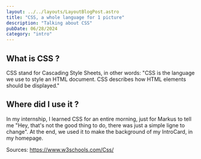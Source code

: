 ```yaml
---
layout: ../../layouts/LayoutBlogPost.astro
title: "CSS, a whole language for 1 picture"
description: "Talking about CSS"
pubDate: 06/28/2024
category: "intro"
---
```


## What is CSS ?

CSS stand for Cascading Style Sheets, in other words:
"CSS is the language we use to style an HTML document.
CSS describes how HTML elements should be displayed."


## Where did I use it ?

In my internship, I learned CSS for an entire morning, just for Markus to tell me "Hey, that's not the good thing to do, there was just a simple ligne to change". At the end, we used it to make the background of my IntroCard, in my homepage.

Sources: https://www.w3schools.com/Css/